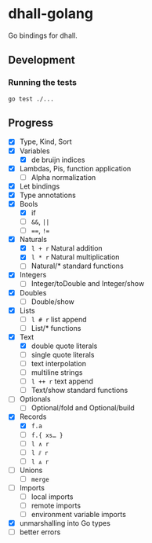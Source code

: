 # dhall-golang

Go bindings for dhall.

## Development

### Running the tests

    go test ./...

## Progress

 - [X] Type, Kind, Sort
 - [X] Variables
   - [X] de bruijn indices
 - [X] Lambdas, Pis, function application
   - [ ] Alpha normalization
 - [X] Let bindings
 - [X] Type annotations
 - [X] Bools
   - [X] if
   - [ ] `&&`, `||`
   - [ ] `==`, `!=`
 - [X] Naturals
   - [X] `l + r` Natural addition
   - [x] `l * r` Natural multiplication
   - [ ] Natural/* standard functions
 - [X] Integers
   - [ ] Integer/toDouble and Integer/show
 - [X] Doubles
   - [ ] Double/show
 - [X] Lists
   - [ ] `l # r` list append
   - [ ] List/* functions
 - [x] Text
   - [x] double quote literals
   - [ ] single quote literals
   - [ ] text interpolation
   - [ ] multiline strings
   - [ ] `l ++ r` text append
   - [ ] Text/show standard functions
 - [ ] Optionals
   - [ ] Optional/fold and Optional/build
 - [x] Records
   - [x] `f.a`
   - [ ] `f.{ xs… }`
   - [ ] `l ∧ r`
   - [ ] `l ⫽ r`
   - [ ] `l ⩓ r`
 - [ ] Unions
   - [ ] `merge`
 - [ ] Imports
   - [ ] local imports
   - [ ] remote imports
   - [ ] environment variable imports
 - [X] unmarshalling into Go types
 - [ ] better errors
